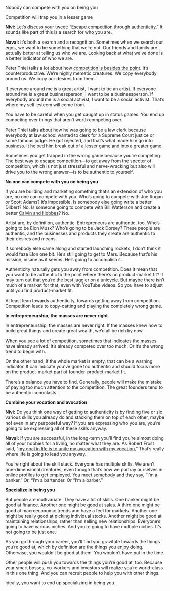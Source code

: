 

Nobody can compete with you on being you

Competition will trap you in a lesser game

**Nivi:** Let’s discuss your tweet: “[Escape competition through authenticity.](https://twitter.com/naval/status/975975798204112896?lang=en)” It sounds like part of this is a search for who you are.

**Naval:** It’s both a search and a recognition. Sometimes when we search our egos, we want to be something that we’re not. Our friends and family are actually better at telling us who we are. Looking back at what we’ve done is a better indicator of who we are.

Peter Thiel talks a lot about how [competition is besides the point](https://startupclass.samaltman.com/courses/lec05/). It’s counterproductive. We’re highly memetic creatures. We copy everybody around us. We copy our desires from them.

If everyone around me is a great artist, I want to be an artist. If everyone around me is a great businessperson, I want to be a businessperson. If everybody around me is a social activist, I want to be a social activist. That’s where my self-esteem will come from.

You have to be careful when you get caught up in status games. You end up competing over things that aren’t worth competing over.

Peter Thiel talks about how he was going to be a law clerk because everybody at law school wanted to clerk for a Supreme Court justice or some famous judge. He got rejected, and that’s what made him go into business. It helped him break out of a lesser game and into a greater game.

Sometimes you get trapped in the wrong game because you’re competing. The best way to escape competition—to get away from the specter of competition, which is not just stressful and nerve-wracking but also will drive you to the wrong answer—is to be authentic to yourself.

**No one can compete with you on being you**

If you are building and marketing something that’s an extension of who you are, no one can compete with you. Who’s going to compete with Joe Rogan or Scott Adams? It’s impossible. Is somebody else going write a better Dilbert? No. Is someone going to compete with Bill Watterson and create a better [Calvin and Hobbes](https://twitter.com/Calvinn_Hobbes?ref_src=twsrc%5Egoogle%7Ctwcamp%5Eserp%7Ctwgr%5Eauthor)? No.

Artist are, by definition, authentic. Entrepreneurs are authentic, too. Who’s going to be Elon Musk? Who’s going to be Jack Dorsey? These people are authentic, and the businesses and products they create are authentic to their desires and means.

If somebody else came along and started launching rockets, I don’t think it would faze Elon one bit. He’s still going to get to Mars. Because that’s his mission, insane as it seems. He’s going to accomplish it.

Authenticity naturally gets you away from competition. Does it mean that you want to be authentic to the point where there’s no product-market fit? It may turn out that you’re the best juggler on a unicycle. But maybe there isn’t much of a market for that, even with YouTube videos. So you have to adjust until you find product-market fit.

At least lean towards authenticity, towards getting away from competition. Competition leads to copy-catting and playing the completely wrong game.

**In entrepreneurship, the masses are never right**

In entrepreneurship, the masses are never right. If the masses knew how to build great things and create great wealth, we’d all be rich by now.

When you see a lot of competition, sometimes that indicates the masses have already arrived. It’s already competed over too much. Or it’s the wrong trend to begin with.

On the other hand, if the whole market is empty, that can be a warning indicator. It can indicate you’ve gone too authentic and should focus more on the product-market part of founder-product-market fit.

There’s a balance you have to find. Generally, people will make the mistake of paying too much attention to the competition. The great founders tend to be authentic iconoclasts.

**Combine your vocation and avocation**

**Nivi:** Do you think one way of getting to authenticity is by finding five or six various skills you already do and stacking them on top of each other, maybe not even in any purposeful way? If you are expressing who you are, you’re going to be expressing all of these skills anyway.

**Naval:** If you are successful, in the long-term you’ll find you’re almost doing all of your hobbies for a living, no matter what they are. As Robert Frost said, “[my goal in life is to unite my avocation with my vocation](https://www.goodreads.com/quotes/754-my-goal-in-life-is-to-unite-my-avocation-with)[.](https://www.goodreads.com/quotes/754-my-goal-in-life-is-to-unite-my-avocation-with)” That’s really where life is going to lead you anyway.

You’re right about the skill stack. Everyone has multiple skills. We aren’t one-dimensional creatures, even though that’s how we portray ourselves in online profiles to get employed. You meet somebody and they say, “I’m a banker.” Or, “I’m a bartender. Or “I’m a barber.”

**Specialize in being you**

But people are multivariate. They have a lot of skills. One banker might be good at finance. Another one might be good at sales. A third one might be good at macroeconomic trends and have a feel for markets. Another one might be really good at picking individual stocks. Another might be good at maintaining relationships, rather than selling new relationships. Everyone’s going to have various niches. And you’re going to have multiple niches. It’s not going to be just one.

As you go through your career, you’ll find you gravitate towards the things you’re good at, which by definition are the things you enjoy doing. Otherwise, you wouldn’t be good at them. You wouldn’t have put in the time.

Other people will push you towards the things you’re good at, too. Because your smart bosses, co-workers and investors will realize you’re world-class in this one thing. And you can recruit people to help you with other things.

Ideally, you want to end up specializing in being you.